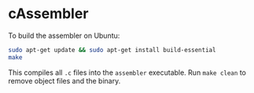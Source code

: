 # cAssembler

To build the assembler on Ubuntu:

```sh
sudo apt-get update && sudo apt-get install build-essential
make
```

This compiles all `.c` files into the `assembler` executable. Run `make clean` to remove object files and the binary.
